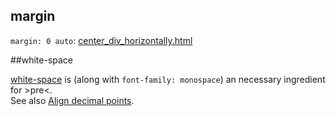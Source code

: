## margin

`margin: 0 auto`: [center_div_horizontally.html](https://github.com/ReneNyffenegger/about-css/blob/master/positioning/margin_0_auto.html)

##white-space

[white-space](https://github.com/ReneNyffenegger/about-css/blob/master/properties/white-space.html) is (along with `font-family: monospace`) an
necessary ingredient for &gt;pre&lt;.
<br>
See also [Align decimal points](https://github.com/ReneNyffenegger/about-css/blob/master/examples/align-decimal-point.html).
